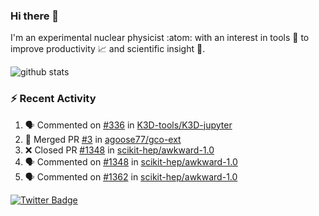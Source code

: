 ### Hi there 👋 

I'm an experimental nuclear physicist :atom: with an interest in tools :wrench: to improve productivity :chart_with_upwards_trend: and scientific insight :telescope:.

![github stats](https://github-readme-stats.vercel.app/api?username=agoose77&show_icons=true&hide_rank=true&hide_title=true&bg_color=30,e76445,904e95&text_color=efe3ec&icon_color=efe3ec)
<!--
**agoose77/agoose77** is a ✨ _special_ ✨ repository because its `README.md` (this file) appears on your GitHub profile.

Here are some ideas to get you started:

- 🔭 I’m currently working on ...
- 🌱 I’m currently learning ...
- 👯 I’m looking to collaborate on ...
- 🤔 I’m looking for help with ...
- 💬 Ask me about ...
- 📫 How to reach me: ...
- 😄 Pronouns: ...
- ⚡ Fun fact: ...
-->

### :zap: Recent Activity
<!--START_SECTION:activity-->
1. 🗣 Commented on [#336](https://github.com/K3D-tools/K3D-jupyter/issues/336) in [K3D-tools/K3D-jupyter](https://github.com/K3D-tools/K3D-jupyter)
2. 🎉 Merged PR [#3](https://github.com/agoose77/gco-ext/pull/3) in [agoose77/gco-ext](https://github.com/agoose77/gco-ext)
3. ❌ Closed PR [#1348](https://github.com/scikit-hep/awkward-1.0/pull/1348) in [scikit-hep/awkward-1.0](https://github.com/scikit-hep/awkward-1.0)
4. 🗣 Commented on [#1348](https://github.com/scikit-hep/awkward-1.0/issues/1348) in [scikit-hep/awkward-1.0](https://github.com/scikit-hep/awkward-1.0)
5. 🗣 Commented on [#1362](https://github.com/scikit-hep/awkward-1.0/issues/1362) in [scikit-hep/awkward-1.0](https://github.com/scikit-hep/awkward-1.0)
<!--END_SECTION:activity-->


[![Twitter Badge](https://img.shields.io/twitter/follow/agoose77?style=flat-square&logo=Twitter&logoColor=white&color=cornflowerblue)](https://twitter.com/agoose77)
